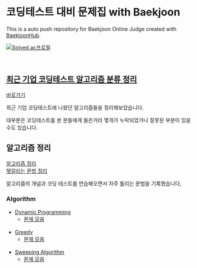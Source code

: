 # 코딩테스트 대비 문제집 with Baekjoon

This is a auto push repository for Baekjoon Online Judge created with [BaekjoonHub](https://github.com/BaekjoonHub/BaekjoonHub). <br/>
<p><a href="https://solved.ac/nicehcy2">
<img src="http://mazassumnida.wtf/api/v2/generate_badge?boj=nicehcy2" alt="Solved.ac프로필">
</p><br/>

## 최근 기업 코딩테스트 알고리즘 분류 정리

[바로가기](./CodingTest.md)

최근 기업 코딩테스트에 나왔던 알고리즘들을 정리해보았습니다.

대부분은 코딩테스트를 본 분들에게 들은거라 몇개가 누락되었거나 잘못된 부분이 있을 수도 있습니다.

## 알고리즘 정리

[알고리즘 정리](./algorithms/README.md) <br/>
[헷갈리는 문법 정리](./algorithms/clearingUpConfusingPatternss.md) <br/>

알고리즘의 개념과 코딩 테스트를 연습해오면서 자주 틀리는 문법을 기록했습니다,

### Algorithm

- [Dynamic Programming](./algorithms/Dynamic%20Programming/README.md)
  - [문제 모음](./algorithms/Dynamic%20Programming/README.md) <br/><br/>
- [Greedy](./algorithms/Greedy/README.md)
  - [문제 모음](./algorithms/Greedy/PROBLEM.md) <br/><br/>
- [Sweeping Algorithm](./algorithms/Sweeping/README.md)
  - [문제 모음](./algorithms/Sweeping/PROBLEM.mdP) <br/><br/>
